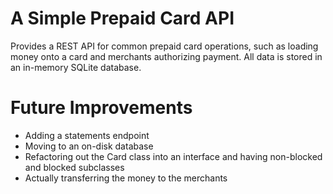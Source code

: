 # A Simple Prepaid Card API

Provides a REST API for common prepaid card operations, such as loading
money onto a card and merchants authorizing payment. All data is stored in
an in-memory SQLite database.

# Future Improvements

* Adding a statements endpoint
* Moving to an on-disk database
* Refactoring out the Card class into an interface and having non-blocked
  and blocked subclasses
* Actually transferring the money to the merchants
